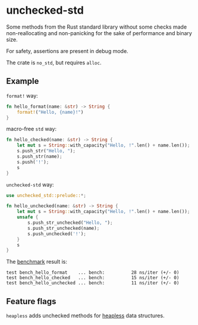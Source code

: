 # unchecked-std

Some methods from the Rust standard library without some checks
made non-reallocating and non-panicking
for the sake of performance and binary size.

For safety, assertions are present in debug mode.

The crate is `no_std`, but requires `alloc`.

## Example

`format!` way:

```rust
fn hello_format(name: &str) -> String {
    format!("Hello, {name}!")
}
```

macro-free `std` way:

```rust
fn hello_checked(name: &str) -> String {
    let mut s = String::with_capacity("Hello, !".len() + name.len());
    s.push_str("Hello, ");
    s.push_str(name);
    s.push('!');
    s
}
```

`unchecked-std` way:

```rust
use unchecked_std::prelude::*;

fn hello_unchecked(name: &str) -> String {
    let mut s = String::with_capacity("Hello, !".len() + name.len());
    unsafe {
        s.push_str_unchecked("Hello, ");
        s.push_str_unchecked(name);
        s.push_unchecked('!');
    }
    s
}
```

The [benchmark](benches/bench.rs) result is:

```
test bench_hello_format    ... bench:          28 ns/iter (+/- 0)
test bench_hello_checked   ... bench:          15 ns/iter (+/- 0)
test bench_hello_unchecked ... bench:          11 ns/iter (+/- 0)
```

## Feature flags

`heapless` adds unchecked methods for
[heapless](https://github.com/rust-embedded/heapless) data structures.
